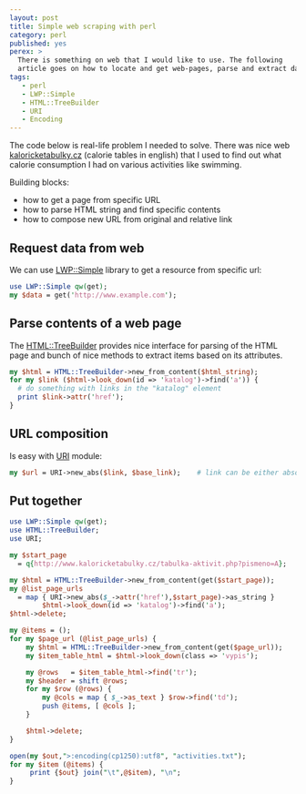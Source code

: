```yaml
---
layout: post
title: Simple web scraping with perl
category: perl
published: yes
perex: >
  There is something on web that I would like to use. The following
  article goes on how to locate and get web-pages, parse and extract data from it.
tags:
   - perl
   - LWP::Simple
   - HTML::TreeBuilder
   - URI
   - Encoding
---
```


The code below is real-life problem I needed to solve. There was nice
web [kaloricketabulky.cz](http://www.kaloricketabulky.cz) (calorie tables in
english) that I used to find out what calorie consumption I had on various
activities like swimming.

Building blocks:

 - how to get a page from specific URL
 - how to parse HTML string and find specific contents
 - how to compose new URL from original and relative link

## Request data from web

We can use [LWP::Simple](https://metacpan.org/pod/LWP::Simple) library to get
a resource from specific url:

```perl
use LWP::Simple qw(get);
my $data = get('http://www.example.com');
```

## Parse contents of a web page

The [HTML::TreeBuilder](https://metacpan.org/pod/HTML::TreeBuilder) provides nice interface
for parsing of the HTML page and bunch of nice methods to extract items based on its attributes.

```perl
my $html = HTML::TreeBuilder->new_from_content($html_string);
for my $link ($html->look_down(id => 'katalog')->find('a')) {
  # do something with links in the "katalog" element
  print $link->attr('href');
}
```

## URL composition

Is easy with [URI](https://metacpan.org/pod/URI) module:

```perl
my $url = URI->new_abs($link, $base_link);    # link can be either absolute or relative
```

## Put together

```perl
use LWP::Simple qw(get);
use HTML::TreeBuilder;
use URI;

my $start_page
  = q{http://www.kaloricketabulky.cz/tabulka-aktivit.php?pismeno=A};

my $html = HTML::TreeBuilder->new_from_content(get($start_page));
my @list_page_urls
  = map { URI->new_abs($_->attr('href'),$start_page)->as_string }
        $html->look_down(id => 'katalog')->find('a');
$html->delete;

my @items = ();
for my $page_url (@list_page_urls) {
    my $html = HTML::TreeBuilder->new_from_content(get($page_url));
    my $item_table_html = $html->look_down(class => 'vypis');

    my @rows   = $item_table_html->find('tr');
    my $header = shift @rows;
    for my $row (@rows) {
        my @cols = map { $_->as_text } $row->find('td');
        push @items, [ @cols ];
    }

    $html->delete;
}

open(my $out,">:encoding(cp1250):utf8", "activities.txt");
for my $item (@items) {
     print {$out} join("\t",@$item), "\n";
}
```
